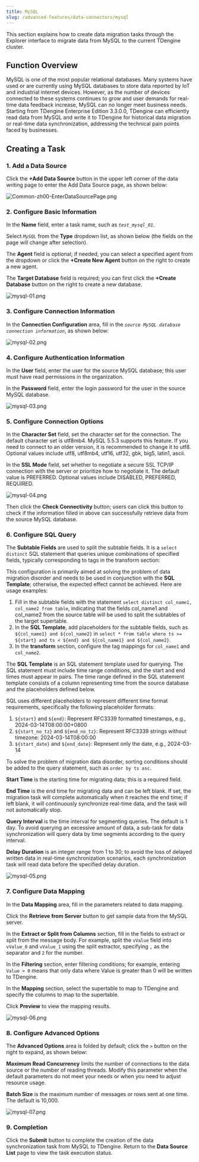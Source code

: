 ```yaml
---
title: MySQL
slug: /advanced-features/data-connectors/mysql
---
```


This section explains how to create data migration tasks through the Explorer interface to migrate data from MySQL to the current TDengine cluster.

## Function Overview

MySQL is one of the most popular relational databases. Many systems have used or are currently using MySQL databases to store data reported by IoT and industrial internet devices. However, as the number of devices connected to these systems continues to grow and user demands for real-time data feedback increase, MySQL can no longer meet business needs. Starting from TDengine Enterprise Edition 3.3.0.0, TDengine can efficiently read data from MySQL and write it to TDengine for historical data migration or real-time data synchronization, addressing the technical pain points faced by businesses.

## Creating a Task

### 1. Add a Data Source

Click the **+Add Data Source** button in the upper left corner of the data writing page to enter the Add Data Source page, as shown below:

![Common-zh00-EnterDataSourcePage.png](../../assets/mysql-01.png)

### 2. Configure Basic Information

In the **Name** field, enter a task name, such as *`test_mysql_01`*.

Select *`MySQL`* from the **Type** dropdown list, as shown below (the fields on the page will change after selection).

The **Agent** field is optional; if needed, you can select a specified agent from the dropdown or click the **+Create New Agent** button on the right to create a new agent.

The **Target Database** field is required; you can first click the **+Create Database** button on the right to create a new database.

![mysql-01.png](../../assets/mysql-02.png)

### 3. Configure Connection Information

In the **Connection Configuration** area, fill in the *`source MySQL database connection information`*, as shown below:

![mysql-02.png](../../assets/mysql-03.png)

### 4. Configure Authentication Information

In the **User** field, enter the user for the source MySQL database; this user must have read permissions in the organization.

In the **Password** field, enter the login password for the user in the source MySQL database.

![ mysql-03.png](../../assets/mysql-04.png)

### 5. Configure Connection Options

In the **Character Set** field, set the character set for the connection. The default character set is utf8mb4. MySQL 5.5.3 supports this feature. If you need to connect to an older version, it is recommended to change it to utf8. Optional values include utf8, utf8mb4, utf16, utf32, gbk, big5, latin1, ascii.

In the **SSL Mode** field, set whether to negotiate a secure SSL TCP/IP connection with the server or prioritize how to negotiate it. The default value is PREFERRED. Optional values include DISABLED, PREFERRED, REQUIRED.

![ mysql-04.png](../../assets/mysql-05.png)

Then click the **Check Connectivity** button; users can click this button to check if the information filled in above can successfully retrieve data from the source MySQL database.

### 6. Configure SQL Query

The **Subtable Fields** are used to split the subtable fields. It is a `select distinct` SQL statement that queries unique combinations of specified fields, typically corresponding to tags in the transform section:

This configuration is primarily aimed at solving the problem of data migration disorder and needs to be used in conjunction with the **SQL Template**; otherwise, the expected effect cannot be achieved. Here are usage examples:

1. Fill in the subtable fields with the statement `select distinct col_name1, col_name2 from table`, indicating that the fields col_name1 and col_name2 from the source table will be used to split the subtables of the target supertable.
2. In the **SQL Template**, add placeholders for the subtable fields, such as `${col_name1} and ${col_name2}` in `select * from table where ts >= ${start} and ts < ${end} and ${col_name1} and ${col_name2}`.
3. In the **transform** section, configure the tag mappings for `col_name1` and `col_name2`.

The **SQL Template** is an SQL statement template used for querying. The SQL statement must include time range conditions, and the start and end times must appear in pairs. The time range defined in the SQL statement template consists of a column representing time from the source database and the placeholders defined below.

SQL uses different placeholders to represent different time format requirements, specifically the following placeholder formats:

1. `${start}` and `${end}`: Represent RFC3339 formatted timestamps, e.g., 2024-03-14T08:00:00+0800
2. `${start_no_tz}` and `${end_no_tz}`: Represent RFC3339 strings without timezone: 2024-03-14T08:00:00
3. `${start_date}` and `${end_date}`: Represent only the date, e.g., 2024-03-14

To solve the problem of migration data disorder, sorting conditions should be added to the query statement, such as `order by ts asc`.

**Start Time** is the starting time for migrating data; this is a required field.

**End Time** is the end time for migrating data and can be left blank. If set, the migration task will complete automatically when it reaches the end time; if left blank, it will continuously synchronize real-time data, and the task will not automatically stop.

**Query Interval** is the time interval for segmenting queries. The default is 1 day. To avoid querying an excessive amount of data, a sub-task for data synchronization will query data by time segments according to the query interval.

**Delay Duration** is an integer range from 1 to 30; to avoid the loss of delayed written data in real-time synchronization scenarios, each synchronization task will read data before the specified delay duration.

![ mysql-05.png](../../assets/mysql-06.png)

### 7. Configure Data Mapping

In the **Data Mapping** area, fill in the parameters related to data mapping.

Click the **Retrieve from Server** button to get sample data from the MySQL server.

In the **Extract or Split from Columns** section, fill in the fields to extract or split from the message body. For example, split the `vValue` field into `vValue_0` and `vValue_1` using the split extractor, specifying `,` as the separator and `2` for the number.

In the **Filtering** section, enter filtering conditions; for example, entering `Value > 0` means that only data where Value is greater than 0 will be written to TDengine.

In the **Mapping** section, select the supertable to map to TDengine and specify the columns to map to the supertable.

Click **Preview** to view the mapping results.

![mysql-06.png](../../assets/mysql-07.png)

### 8. Configure Advanced Options

The **Advanced Options** area is folded by default; click the `>` button on the right to expand, as shown below:

**Maximum Read Concurrency** limits the number of connections to the data source or the number of reading threads. Modify this parameter when the default parameters do not meet your needs or when you need to adjust resource usage.

**Batch Size** is the maximum number of messages or rows sent at one time. The default is 10,000.

![mysql-07.png](../../assets/mysql-08.png)

### 9. Completion

Click the **Submit** button to complete the creation of the data synchronization task from MySQL to TDengine. Return to the **Data Source List** page to view the task execution status.
